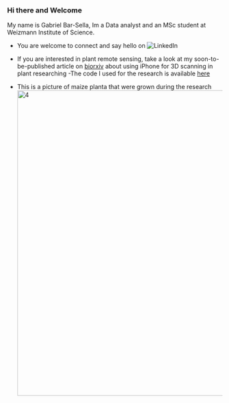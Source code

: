 ### Hi there and Welcome

My name is Gabriel Bar-Sella, Im a Data analyst and an MSc student at Weizmann Institute of Science.

- You are welcome to connect and say hello on  ![LinkedIn](https://img.shields.io/badge/LinkedIn-0077B5?style=for-the-badge&logo=linkedin&logoColor=white)
- If you are interested in plant remote sensing, take a look at my soon-to-be-published article on [biorxiv](https://www.biorxiv.org/content/10.1101/2023.12.30.573617v1) about using iPhone for 3D scanning in plant researching
-The code I used for the research is available [here](https://github.com/gavrielbs/3D_Corn_Phenotype.github.io)

- This is a picture of maize planta that were grown during the research
  <img width="713" alt="4" src="https://github.com/gavrielbs/gavrielbs.github.io/assets/88232723/80d5d75e-eec1-43a5-8741-36071415dbe2">

<!--
**gavrielbs/gavrielbs** is a ✨ _special_ ✨ repository because its `README.md` (this file) appears on your GitHub profile.

Here are some ideas to get you started:

- 🔭 I’m currently working on ...
- 🌱 I’m currently learning ...
- 👯 I’m looking to collaborate on ...
- 🤔 I’m looking for help with ...
- 💬 Ask me about ...
- 📫 How to reach me: ...
- 😄 Pronouns: ...
- ⚡ Fun fact: ...
-->
